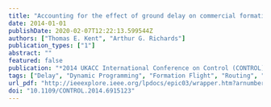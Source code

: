 ```yaml
---
title: "Accounting for the effect of ground delay on commercial formation flight"
date: 2014-01-01
publishDate: 2020-02-07T12:22:13.599544Z
authors: ["Thomas E. Kent", "Arthur G. Richards"]
publication_types: ["1"]
abstract: ""
featured: false
publication: "*2014 UKACC International Conference on Control (CONTROL)*"
tags: ["Delay", "Dynamic Programming", "Formation Flight", "Routing", "Value Iteration"]
url_pdf: "http://ieeexplore.ieee.org/lpdocs/epic03/wrapper.htm?arnumber=6915123"
doi: "10.1109/CONTROL.2014.6915123"
---
```


